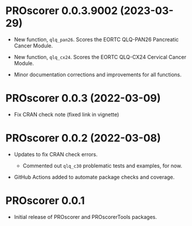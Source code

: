 # PROscorer 0.0.3.9002 (2023-03-29)

* New function, `qlq_pan26`.  Scores the EORTC QLQ-PAN26 Pancreatic Cancer Module.

* New function, `qlq_cx24`.  Scores the EORTC QLQ-CX24 Cervical Cancer Module.

* Minor documentation corrections and improvements for all functions.


# PROscorer 0.0.3 (2022-03-09)

* Fix CRAN check note (fixed link in vignette)


# PROscorer 0.0.2 (2022-03-08)

* Updates to fix CRAN check errors. 
  * Commented out `qlq_c30` problematic tests and examples, for now.

* GitHub Actions added to automate package checks and coverage.


# PROscorer 0.0.1

* Initial release of PROscorer and PROscorerTools packages.




